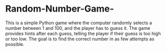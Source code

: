 # Random-Number-Game-
This is a simple Python game where the computer randomly selects a number between 1 and 100, and the player has to guess it. The game provides hints after each guess, telling the player if their guess is too high or too low. The goal is to find the correct number in as few attempts as possible.
